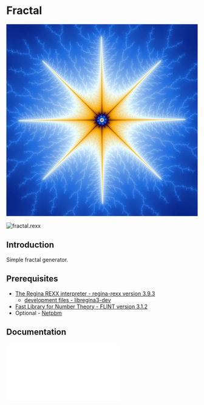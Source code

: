 # Fractal

![intro](doc/fractal.png)

![fractal.rexx](doc/fractal.rexx)

## Introduction

Simple fractal generator.

## Prerequisites

* [The Regina REXX interpreter - regina-rexx version 3.9.3](https://sourceforge.net/projects/regina-rexx/files/regina-rexx/3.9.3/)
  * [development files - libregina3-dev](https://sourceforge.net/projects/regina-rexx/files/regina-rexx/3.9.3/)
* [Fast Library for Number Theory - FLINT version 3.1.2](https://flintlib.org)
* Optional - [Netpbm](http://netpbm.sourceforge.net/)

## Documentation

![User Guide](doc/fractal.pdf)

